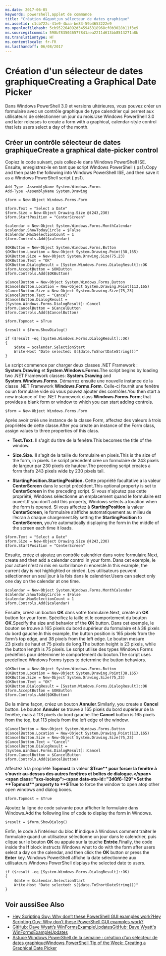 ```yaml
---
ms.date: 2017-06-05
keywords: powershell,applet de commande
title: "Création d&quot;un sélecteur de dates graphique"
ms.assetid: c1cb722c-41e9-4baa-be83-59b4653222e9
ms.openlocfilehash: 5cb952264092d345945318968cf0b3028b11f3e9
ms.sourcegitcommit: 598b7835046577841aea2211d613bb8513271a8b
ms.translationtype: HT
ms.contentlocale: fr-FR
ms.lasthandoff: 06/08/2017
---
```

# <a name="creating-a-graphical-date-picker"></a><span data-ttu-id="3d0f6-103">Création d'un sélecteur de dates graphique</span><span class="sxs-lookup"><span data-stu-id="3d0f6-103">Creating a Graphical Date Picker</span></span>
<span data-ttu-id="3d0f6-104">Dans Windows PowerShell 3.0 et versions ultérieures, vous pouvez créer un formulaire avec un contrôle graphique de type calendrier qui permet aux utilisateurs de sélectionner un jour du mois.</span><span class="sxs-lookup"><span data-stu-id="3d0f6-104">Use Windows PowerShell 3.0 and later releases to create a form with a graphical, calendar-style control that lets users select a day of the month.</span></span>

## <a name="create-a-graphical-date-picker-control"></a><span data-ttu-id="3d0f6-105">Créer un contrôle sélecteur de dates graphique</span><span class="sxs-lookup"><span data-stu-id="3d0f6-105">Create a graphical date-picker control</span></span>
<span data-ttu-id="3d0f6-106">Copiez le code suivant, puis collez-le dans Windows PowerShell ISE. Ensuite, enregistrez-le en tant que script Windows PowerShell (.ps1).</span><span class="sxs-lookup"><span data-stu-id="3d0f6-106">Copy and then paste the following into Windows PowerShell ISE, and then save it as a Windows PowerShell script (.ps1).</span></span>

```
Add-Type -AssemblyName System.Windows.Forms
Add-Type -AssemblyName System.Drawing

$form = New-Object Windows.Forms.Form 

$form.Text = "Select a Date" 
$form.Size = New-Object Drawing.Size @(243,230) 
$form.StartPosition = "CenterScreen"

$calendar = New-Object System.Windows.Forms.MonthCalendar 
$calendar.ShowTodayCircle = $False
$calendar.MaxSelectionCount = 1
$form.Controls.Add($calendar) 

$OKButton = New-Object System.Windows.Forms.Button
$OKButton.Location = New-Object System.Drawing.Point(38,165)
$OKButton.Size = New-Object System.Drawing.Size(75,23)
$OKButton.Text = "OK"
$OKButton.DialogResult = [System.Windows.Forms.DialogResult]::OK
$form.AcceptButton = $OKButton
$form.Controls.Add($OKButton)

$CancelButton = New-Object System.Windows.Forms.Button
$CancelButton.Location = New-Object System.Drawing.Point(113,165)
$CancelButton.Size = New-Object System.Drawing.Size(75,23)
$CancelButton.Text = "Cancel"
$CancelButton.DialogResult = [System.Windows.Forms.DialogResult]::Cancel
$form.CancelButton = $CancelButton
$form.Controls.Add($CancelButton)

$form.Topmost = $True

$result = $form.ShowDialog() 

if ($result -eq [System.Windows.Forms.DialogResult]::OK)
{
    $date = $calendar.SelectionStart
    Write-Host "Date selected: $($date.ToShortDateString())"
}
```

<span data-ttu-id="3d0f6-107">Le script commence par charger deux classes .NET Framework : **System.Drawing** et **System.Windows.Forms**.</span><span class="sxs-lookup"><span data-stu-id="3d0f6-107">The script begins by loading two .NET Framework classes: **System.Drawing** and **System.Windows.Forms**.</span></span> <span data-ttu-id="3d0f6-108">Démarrez ensuite une nouvelle instance de la classe .NET Framework **Windows.Forms.Form**. Celle-ci fournit une fenêtre ou un formulaire vide où vous pouvez ajouter des contrôles.</span><span class="sxs-lookup"><span data-stu-id="3d0f6-108">You then start a new instance of the .NET Framework class **Windows.Forms.Form**; that provides a blank form or window to which you can start adding controls.</span></span>

```
$form = New-Object Windows.Forms.Form
```

<span data-ttu-id="3d0f6-109">Après avoir créé une instance de la classe Form, affectez des valeurs à trois propriétés de cette classe.</span><span class="sxs-lookup"><span data-stu-id="3d0f6-109">After you create an instance of the Form class, assign values to three properties of this class.</span></span>

-   <span data-ttu-id="3d0f6-110">**Text.**</span><span class="sxs-lookup"><span data-stu-id="3d0f6-110">**Text.**</span></span> <span data-ttu-id="3d0f6-111">Il s'agit du titre de la fenêtre.</span><span class="sxs-lookup"><span data-stu-id="3d0f6-111">This becomes the title of the window.</span></span>

-   <span data-ttu-id="3d0f6-112">**Size.**</span><span class="sxs-lookup"><span data-stu-id="3d0f6-112">**Size.**</span></span> <span data-ttu-id="3d0f6-113">Il s'agit de la taille du formulaire en pixels.</span><span class="sxs-lookup"><span data-stu-id="3d0f6-113">This is the size of the form, in pixels.</span></span> <span data-ttu-id="3d0f6-114">Le script précédent crée un formulaire de 243 pixels de largeur par 230 pixels de hauteur.</span><span class="sxs-lookup"><span data-stu-id="3d0f6-114">The preceding script creates a form that’s 243 pixels wide by 230 pixels tall.</span></span>

-   <span data-ttu-id="3d0f6-115">**StartingPosition.**</span><span class="sxs-lookup"><span data-stu-id="3d0f6-115">**StartingPosition.**</span></span> <span data-ttu-id="3d0f6-116">Cette propriété facultative a la valeur **CenterScreen** dans le script précédent.</span><span class="sxs-lookup"><span data-stu-id="3d0f6-116">This optional property is set to **CenterScreen** in the preceding script.</span></span> <span data-ttu-id="3d0f6-117">Si vous n'ajoutez pas cette propriété, Windows sélectionne un emplacement quand le formulaire est ouvert.</span><span class="sxs-lookup"><span data-stu-id="3d0f6-117">If you don’t add this property, Windows selects a location when the form is opened.</span></span> <span data-ttu-id="3d0f6-118">Si vous affectez à **StartingPosition** la valeur **CenterScreen**, le formulaire s’affiche automatiquement au milieu de l’écran à chaque chargement.</span><span class="sxs-lookup"><span data-stu-id="3d0f6-118">By setting the **StartingPosition** to **CenterScreen**, you’re automatically displaying the form in the middle of the screen each time it loads.</span></span>

```
$form.Text = "Select a Date" 
$form.Size = New-Object Drawing.Size @(243,230) 
$form.StartPosition = "CenterScreen"
```

<span data-ttu-id="3d0f6-119">Ensuite, créez et ajoutez un contrôle calendrier dans votre formulaire.</span><span class="sxs-lookup"><span data-stu-id="3d0f6-119">Next, create and then add a calendar control in your form.</span></span> <span data-ttu-id="3d0f6-120">Dans cet exemple, le jour actuel n'est ni mis en surbrillance ni encerclé.</span><span class="sxs-lookup"><span data-stu-id="3d0f6-120">In this example, the current day is not highlighted or circled.</span></span> <span data-ttu-id="3d0f6-121">Les utilisateurs peuvent sélectionner un seul jour à la fois dans le calendrier.</span><span class="sxs-lookup"><span data-stu-id="3d0f6-121">Users can select only one day on the calendar at one time.</span></span>

```
$calendar = New-Object System.Windows.Forms.MonthCalendar 
$calendar.ShowTodayCircle = $False
$calendar.MaxSelectionCount = 1
$form.Controls.Add($calendar)
```

<span data-ttu-id="3d0f6-122">Ensuite, créez un bouton **OK** dans votre formulaire.</span><span class="sxs-lookup"><span data-stu-id="3d0f6-122">Next, create an **OK** button for your form.</span></span> <span data-ttu-id="3d0f6-123">Spécifiez la taille et le comportement du bouton **OK**.</span><span class="sxs-lookup"><span data-stu-id="3d0f6-123">Specify the size and behavior of the **OK** button.</span></span> <span data-ttu-id="3d0f6-124">Dans cet exemple, le bouton se trouve à 165 pixels du bord supérieur du formulaire et à 38 pixels du bord gauche.</span><span class="sxs-lookup"><span data-stu-id="3d0f6-124">In this example, the button position is 165 pixels from the form’s top edge, and 38 pixels from the left edge.</span></span> <span data-ttu-id="3d0f6-125">Le bouton mesure 23 pixels de haut et 75 pixels de long.</span><span class="sxs-lookup"><span data-stu-id="3d0f6-125">The button height is 23 pixels, while the button length is 75 pixels.</span></span> <span data-ttu-id="3d0f6-126">Le script utilise des types Windows Forms prédéfinis pour déterminer le comportement du bouton.</span><span class="sxs-lookup"><span data-stu-id="3d0f6-126">The script uses predefined Windows Forms types to determine the button behaviors.</span></span>

```
$OKButton = New-Object System.Windows.Forms.Button
$OKButton.Location = New-Object System.Drawing.Point(38,165)
$OKButton.Size = New-Object System.Drawing.Size(75,23)
$OKButton.Text = "OK"
$OKButton.DialogResult = [System.Windows.Forms.DialogResult]::OK
$form.AcceptButton = $OKButton
$form.Controls.Add($OKButton)
```

<span data-ttu-id="3d0f6-127">De la même façon, créez un bouton **Annuler**.</span><span class="sxs-lookup"><span data-stu-id="3d0f6-127">Similarly, you create a **Cancel** button.</span></span> <span data-ttu-id="3d0f6-128">Le bouton **Annuler** se trouve à 165 pixels du bord supérieur de la fenêtre, mais à 113 pixels du bord gauche.</span><span class="sxs-lookup"><span data-stu-id="3d0f6-128">The **Cancel** button is 165 pixels from the top, but 113 pixels from the left edge of the window.</span></span>

```
$CancelButton = New-Object System.Windows.Forms.Button
$CancelButton.Location = New-Object System.Drawing.Point(113,165)
$CancelButton.Size = New-Object System.Drawing.Size(75,23)
$CancelButton.Text = "Cancel"
$CancelButton.DialogResult = [System.Windows.Forms.DialogResult]::Cancel
$form.CancelButton = $CancelButton
$form.Controls.Add($CancelButton)
```

<span data-ttu-id="3d0f6-129">Affectez à la propriété **Topmost** la valeur **$True** pour forcer la fenêtre à s’ouvrir au-dessus des autres fenêtres et boîtes de dialogue.</span><span class="sxs-lookup"><span data-stu-id="3d0f6-129">Set the **Topmost** property to **$True** to force the window to open atop other open windows and dialog boxes.</span></span>

```
$form.Topmost = $True
```

<span data-ttu-id="3d0f6-130">Ajoutez la ligne de code suivante pour afficher le formulaire dans Windows.</span><span class="sxs-lookup"><span data-stu-id="3d0f6-130">Add the following line of code to display the form in Windows.</span></span>

```
$result = $form.ShowDialog()
```

<span data-ttu-id="3d0f6-131">Enfin, le code à l’intérieur du bloc **If** indique à Windows comment traiter le formulaire quand un utilisateur sélectionne un jour dans le calendrier, puis clique sur le bouton **OK** ou appuie sur la touche **Entrée**.</span><span class="sxs-lookup"><span data-stu-id="3d0f6-131">Finally, the code inside the **If** block instructs Windows what to do with the form after users select a day on the calendar, and then click the **OK** button or press the **Enter** key.</span></span> <span data-ttu-id="3d0f6-132">Windows PowerShell affiche la date sélectionnée aux utilisateurs.</span><span class="sxs-lookup"><span data-stu-id="3d0f6-132">Windows PowerShell displays the selected date to users.</span></span>

```
if ($result -eq [System.Windows.Forms.DialogResult]::OK)
{
    $date = $calendar.SelectionStart
    Write-Host "Date selected: $($date.ToShortDateString())"
}
```

## <a name="see-also"></a><span data-ttu-id="3d0f6-133">Voir aussi</span><span class="sxs-lookup"><span data-stu-id="3d0f6-133">See Also</span></span>
- [<span data-ttu-id="3d0f6-134">Hey Scripting Guy:  Why don’t these PowerShell GUI examples work?</span><span class="sxs-lookup"><span data-stu-id="3d0f6-134">Hey Scripting Guy:  Why don’t these PowerShell GUI examples work?</span></span>](http://go.microsoft.com/fwlink/?LinkId=506644)
- [<span data-ttu-id="3d0f6-135">GitHub: Dave Wyatt’s WinFormsExampleUpdates</span><span class="sxs-lookup"><span data-stu-id="3d0f6-135">GitHub: Dave Wyatt's WinFormsExampleUpdates</span></span>](https://github.com/dlwyatt/WinFormsExampleUpdates)
- [<span data-ttu-id="3d0f6-136">Astuce Windows PowerShell de la semaine : création d’un sélecteur de dates graphique</span><span class="sxs-lookup"><span data-stu-id="3d0f6-136">Windows PowerShell Tip of the Week:  Creating a Graphical Date Picker</span></span>](http://technet.microsoft.com/library/ff730942.aspx)

